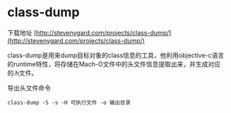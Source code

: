 # class-dump

下载地址 [http://stevenygard.com/projects/class-dump/](http://stevenygard.com/projects/class-dump/)

class-dump是用来dump目标对象的class信息的工具，他利用objective-c语言的runtime特性，将存储在Mach-O文件中的头文件信息提取出来，并生成对应的.h文件。

导出头文件命令

```
class-dump -S -s -H 可执行文件 -o 输出目录 
```


